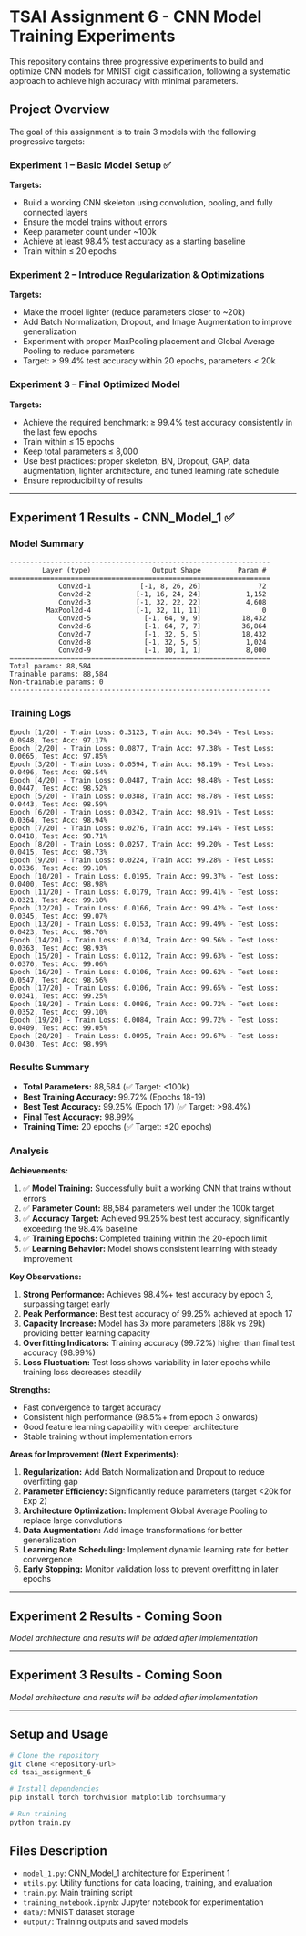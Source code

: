 # TSAI Assignment 6 - CNN Model Training Experiments

This repository contains three progressive experiments to build and optimize CNN models for MNIST digit classification, following a systematic approach to achieve high accuracy with minimal parameters.

## Project Overview

The goal of this assignment is to train 3 models with the following progressive targets:

### Experiment 1 – Basic Model Setup ✅
**Targets:**
- Build a working CNN skeleton using convolution, pooling, and fully connected layers
- Ensure the model trains without errors
- Keep parameter count under ~100k
- Achieve at least 98.4% test accuracy as a starting baseline
- Train within ≤ 20 epochs

### Experiment 2 – Introduce Regularization & Optimizations
**Targets:**
- Make the model lighter (reduce parameters closer to ~20k)
- Add Batch Normalization, Dropout, and Image Augmentation to improve generalization
- Experiment with proper MaxPooling placement and Global Average Pooling to reduce parameters
- Target: ≥ 99.4% test accuracy within 20 epochs, parameters < 20k

### Experiment 3 – Final Optimized Model
**Targets:**
- Achieve the required benchmark: ≥ 99.4% test accuracy consistently in the last few epochs
- Train within ≤ 15 epochs
- Keep total parameters ≤ 8,000
- Use best practices: proper skeleton, BN, Dropout, GAP, data augmentation, lighter architecture, and tuned learning rate schedule
- Ensure reproducibility of results

---

## Experiment 1 Results - CNN_Model_1 ✅

### Model Summary
```
----------------------------------------------------------------
        Layer (type)               Output Shape         Param #
================================================================
            Conv2d-1            [-1, 8, 26, 26]              72
            Conv2d-2           [-1, 16, 24, 24]           1,152
            Conv2d-3           [-1, 32, 22, 22]           4,608
         MaxPool2d-4           [-1, 32, 11, 11]               0
            Conv2d-5             [-1, 64, 9, 9]          18,432
            Conv2d-6             [-1, 64, 7, 7]          36,864
            Conv2d-7             [-1, 32, 5, 5]          18,432
            Conv2d-8             [-1, 32, 5, 5]           1,024
            Conv2d-9             [-1, 10, 1, 1]           8,000
================================================================
Total params: 88,584
Trainable params: 88,584
Non-trainable params: 0
----------------------------------------------------------------
```

### Training Logs
```
Epoch [1/20] - Train Loss: 0.3123, Train Acc: 90.34% - Test Loss: 0.0948, Test Acc: 97.17%
Epoch [2/20] - Train Loss: 0.0877, Train Acc: 97.38% - Test Loss: 0.0665, Test Acc: 97.85%
Epoch [3/20] - Train Loss: 0.0594, Train Acc: 98.19% - Test Loss: 0.0496, Test Acc: 98.54%
Epoch [4/20] - Train Loss: 0.0487, Train Acc: 98.48% - Test Loss: 0.0447, Test Acc: 98.52%
Epoch [5/20] - Train Loss: 0.0388, Train Acc: 98.78% - Test Loss: 0.0443, Test Acc: 98.59%
Epoch [6/20] - Train Loss: 0.0342, Train Acc: 98.91% - Test Loss: 0.0364, Test Acc: 98.94%
Epoch [7/20] - Train Loss: 0.0276, Train Acc: 99.14% - Test Loss: 0.0418, Test Acc: 98.71%
Epoch [8/20] - Train Loss: 0.0257, Train Acc: 99.20% - Test Loss: 0.0415, Test Acc: 98.73%
Epoch [9/20] - Train Loss: 0.0224, Train Acc: 99.28% - Test Loss: 0.0336, Test Acc: 99.10%
Epoch [10/20] - Train Loss: 0.0195, Train Acc: 99.37% - Test Loss: 0.0400, Test Acc: 98.98%
Epoch [11/20] - Train Loss: 0.0179, Train Acc: 99.41% - Test Loss: 0.0321, Test Acc: 99.10%
Epoch [12/20] - Train Loss: 0.0166, Train Acc: 99.42% - Test Loss: 0.0345, Test Acc: 99.07%
Epoch [13/20] - Train Loss: 0.0153, Train Acc: 99.49% - Test Loss: 0.0423, Test Acc: 98.70%
Epoch [14/20] - Train Loss: 0.0134, Train Acc: 99.56% - Test Loss: 0.0363, Test Acc: 98.93%
Epoch [15/20] - Train Loss: 0.0112, Train Acc: 99.63% - Test Loss: 0.0370, Test Acc: 99.06%
Epoch [16/20] - Train Loss: 0.0106, Train Acc: 99.62% - Test Loss: 0.0547, Test Acc: 98.56%
Epoch [17/20] - Train Loss: 0.0106, Train Acc: 99.65% - Test Loss: 0.0341, Test Acc: 99.25%
Epoch [18/20] - Train Loss: 0.0086, Train Acc: 99.72% - Test Loss: 0.0352, Test Acc: 99.10%
Epoch [19/20] - Train Loss: 0.0084, Train Acc: 99.72% - Test Loss: 0.0409, Test Acc: 99.05%
Epoch [20/20] - Train Loss: 0.0095, Train Acc: 99.67% - Test Loss: 0.0430, Test Acc: 98.99%
```

### Results Summary
- **Total Parameters:** 88,584 (✅ Target: <100k)
- **Best Training Accuracy:** 99.72% (Epochs 18-19)
- **Best Test Accuracy:** 99.25% (Epoch 17) (✅ Target: >98.4%)
- **Final Test Accuracy:** 98.99%
- **Training Time:** 20 epochs (✅ Target: ≤20 epochs)

### Analysis

**Achievements:**
1. ✅ **Model Training:** Successfully built a working CNN that trains without errors
2. ✅ **Parameter Count:** 88,584 parameters well under the 100k target
3. ✅ **Accuracy Target:** Achieved 99.25% best test accuracy, significantly exceeding the 98.4% baseline
4. ✅ **Training Epochs:** Completed training within the 20-epoch limit
5. ✅ **Learning Behavior:** Model shows consistent learning with steady improvement

**Key Observations:**
1. **Strong Performance:** Achieves 98.4%+ test accuracy by epoch 3, surpassing target early
2. **Peak Performance:** Best test accuracy of 99.25% achieved at epoch 17
3. **Capacity Increase:** Model has 3x more parameters (88k vs 29k) providing better learning capacity
4. **Overfitting Indicators:** Training accuracy (99.72%) higher than final test accuracy (98.99%)
5. **Loss Fluctuation:** Test loss shows variability in later epochs while training loss decreases steadily

**Strengths:**
- Fast convergence to target accuracy
- Consistent high performance (98.5%+ from epoch 3 onwards)
- Good feature learning capability with deeper architecture
- Stable training without implementation errors

**Areas for Improvement (Next Experiments):**
1. **Regularization:** Add Batch Normalization and Dropout to reduce overfitting gap
2. **Parameter Efficiency:** Significantly reduce parameters (target <20k for Exp 2)
3. **Architecture Optimization:** Implement Global Average Pooling to replace large convolutions
4. **Data Augmentation:** Add image transformations for better generalization
5. **Learning Rate Scheduling:** Implement dynamic learning rate for better convergence
6. **Early Stopping:** Monitor validation loss to prevent overfitting in later epochs

---

## Experiment 2 Results - Coming Soon
*Model architecture and results will be added after implementation*

---

## Experiment 3 Results - Coming Soon
*Model architecture and results will be added after implementation*

---

## Setup and Usage

```bash
# Clone the repository
git clone <repository-url>
cd tsai_assignment_6

# Install dependencies
pip install torch torchvision matplotlib torchsummary

# Run training
python train.py
```

## Files Description
- `model_1.py`: CNN_Model_1 architecture for Experiment 1
- `utils.py`: Utility functions for data loading, training, and evaluation
- `train.py`: Main training script
- `training_notebook.ipynb`: Jupyter notebook for experimentation
- `data/`: MNIST dataset storage
- `output/`: Training outputs and saved models